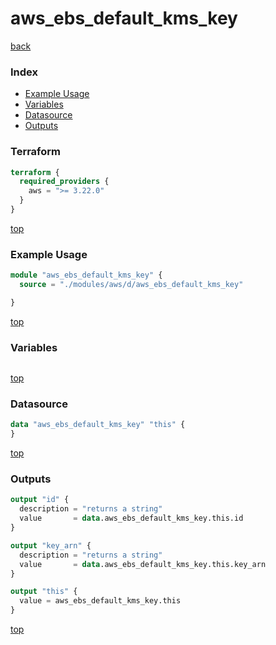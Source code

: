 # aws_ebs_default_kms_key

[back](../aws.md)

### Index

- [Example Usage](#example-usage)
- [Variables](#variables)
- [Datasource](#datasource)
- [Outputs](#outputs)

### Terraform

```terraform
terraform {
  required_providers {
    aws = ">= 3.22.0"
  }
}
```

[top](#index)

### Example Usage

```terraform
module "aws_ebs_default_kms_key" {
  source = "./modules/aws/d/aws_ebs_default_kms_key"

}
```

[top](#index)

### Variables

```terraform
```

[top](#index)

### Datasource

```terraform
data "aws_ebs_default_kms_key" "this" {
}
```

[top](#index)

### Outputs

```terraform
output "id" {
  description = "returns a string"
  value       = data.aws_ebs_default_kms_key.this.id
}

output "key_arn" {
  description = "returns a string"
  value       = data.aws_ebs_default_kms_key.this.key_arn
}

output "this" {
  value = aws_ebs_default_kms_key.this
}
```

[top](#index)